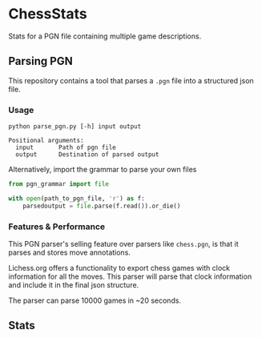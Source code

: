 # ChessStats
Stats for a PGN file containing multiple game descriptions.

## Parsing PGN
This repository contains a tool that parses a `.pgn` file into a structured json file. 

### Usage
```
python parse_pgn.py [-h] input output

Positional arguments:
  input       Path of pgn file
  output      Destination of parsed output

```
Alternatively, import the grammar to parse your own files
```python
from pgn_grammar import file

with open(path_to_pgn_file, 'r') as f:
    parsedoutput = file.parse(f.read()).or_die()
```

### Features & Performance
This PGN parser's selling feature over parsers like `chess.pgn`, is that it parses and stores move annotations.

Lichess.org offers a functionality to export chess games with clock information for all the moves. This parser will
parse that clock information and include it in the final json structure.

The parser can parse 10000 games in ~20 seconds.



## Stats